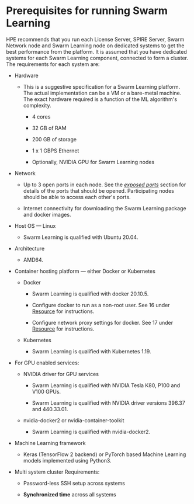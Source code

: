 # Prerequisites for running Swarm Learning

HPE recommends that you run each License Server, SPIRE Server, Swarm
Network node and Swarm Learning node on dedicated systems to get the
best performance from the platform. It is assumed that you have
dedicated systems for each Swarm Learning component, connected to form a
cluster. The requirements for each system are:

-   Hardware

    -   This is a suggestive specification for a Swarm Learning
        platform. The actual implementation can be a VM or a bare-metal
        machine. The exact hardware required is a function of the ML
        algorithm\'s complexity.

        -   4 cores

        -   32 GB of RAM

        -   200 GB of storage

        -   1 x 1 GBPS Ethernet

        -   Optionally, NVIDIA GPU for Swarm Learning nodes

-   Network

    -   Up to 3 open ports in each node. See the [*exposed ports*](RunningSL.md#5-exposed-port-numbers) section
        for details of the ports that should be opened. Participating
        nodes should be able to access each other\'s ports.

    -   Internet connectivity for downloading the Swarm Learning package
        and docker images.

-   Host OS &mdash; Linux

    -   Swarm Learning is qualified with Ubuntu 20.04.

-   Architecture

    -   AMD64.

-   Container hosting platform &mdash; either Docker or Kubernetes

    -   Docker

        -   Swarm Learning is qualified with docker 20.10.5.

        -   Configure docker to run as a non-root user. See 16 under [Resource](URL.md) for
            instructions.

        -   Configure network proxy settings for docker. See 17 under [Resource](URL.md) for
            instructions.

    -   Kubernetes

        -   Swarm Learning is qualified with Kubernetes 1.19.

-   For GPU enabled services:

    -   NVIDIA driver for GPU services

        -   Swarm Learning is qualified with NVIDIA Tesla K80, P100 and
            V100 GPUs.

        -   Swarm Learning is qualified with NVIDIA driver versions
            396.37 and 440.33.01.

    -   nvidia-docker2 or nvidia-container-toolkit

        -   Swarm Learning is qualified with nvidia-docker2.

-   Machine Learning framework

    -   Keras (TensorFlow 2 backend) or PyTorch based Machine Learning
        models implemented using Python3.

-   Multi system cluster Requirements:

    -   Password-less SSH setup across systems

    -   **Synchronized time** across all systems
